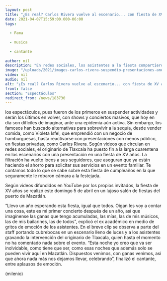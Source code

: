 ```yaml
---
layout: post
title: "¿Es real? Carlos Rivera vuelve al escenario... con fiesta de XV años en Mazatlán"
date: 2021-04-07T15:59:00.000-06:00
tags:
  
  - Fama
  
  - musica
  
  - cantante
  
author: nil
description: "En redes sociales, los asistentes a la fiesta compartieron imágenes del concierto. "
image: "/uploads/2021/images-carlos-rivera-suspendio-presentaciones-ano.jpg"
video: nil
audio: nil
alt: "¿Es real? Carlos Rivera vuelve al escenario... con fiesta de XV años en Mazatlán"
front: false
section: "Espectáculos"
redirect_from: /news/183730
---
```


los espectáculos, pues fueron de los primeros en suspender actividades y serán los últimos en volver, con shows y conciertos masivos, que hoy en día son difíciles de imaginar, ante una epidemia aún activa. Sin embargo, los famosos han buscado alternativas para sobrevivir a la sequía, desde vender comida, como Violeta Isfel, que emprendió con un negocio de hamburguesas, hasta reactivarse con presentaciones con menos público, en fiestas privadas, como Carlos Rivera. Según videos que circulan en redes sociales, el originario de Tlaxcala ha puesto fin a la larga cuarentena en los escenarios con una presentación en una fiesta de XV años. La filtración ha vuelto locos a sus seguidores, que aseguran que ya están haciendo el ahorro para solicitar sus servicios en un evento familiar. Te contamos todo lo que se sabe sobre esta fiesta de cumpleaños en la que seguramente le robaron cámara a la festejada. 

Según videos difundidos en YouTube por los propios invitados, la fiesta de XV años se realizó este domingo 5 de abril en un lujoso salón de fiestas del puerto de Mazatlán. 

“Llevo un año esperando esta fiesta, igual que todos. Oigan les voy a contar una cosa, este es mi primer concierto después de un año, así que imagínense las ganas que tengo acumuladas, las mías, las de mis músicos, las de mis bailarines, las de todos”, explicó el ex académico en medio de gritos de emoción de los asistentes. En el breve clip se observa a parte del staff portando cubrebocas en un escenario lleno de luces y a los asistentes gravando la intervención del originario de Tlaxcala, quien hasta el momento no ha comentado nada sobre el evento. “Esta noche yo creo que va ser inolvidable, como tiene que ser, como esas noches que además solo se pueden vivir aquí en Mazatlán. Dispuestos venimos, con ganas venimos, así que ahora nada más nos dejamos llevar, celebrando”, finalizó el cantante, entre aplausos de emoción.

(milenio)